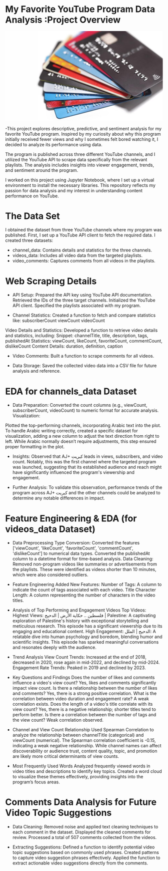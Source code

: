    #  My Favorite YouTube Program Data Analysis  :Project Overview
   ![credit card Image](https://github.com/germeengehad/Predicting-credit-card-fraud/blob/main/credit_cards.jpeg-1-900x510.jpg)
   

-This project explores descriptive, predictive, and sentiment analysis for my favorite YouTube program. Inspired by my curiosity about why this program initially received fewer views and why I sometimes felt bored watching it, I decided to analyze its performance using data.

The program is published across three different YouTube channels, and I utilized the YouTube API to scrape data specifically from the relevant playlists. The analysis includes insights into viewer engagement, trends, and sentiment around the program.

I worked on this project using Jupyter Notebook, where I set up a virtual environment to install the necessary libraries. This repository reflects my passion for data analysis and my interest in understanding content performance on YouTube. 
  
# The Data Set
I obtained the dataset from three YouTube channels where my program was published. First, I set up a YouTube API client to fetch the required data. I created three datasets:

- channel_data: Contains details and statistics for the three channels.
- videos_data: Includes all video data from the targeted playlists.
- video_comments: Captures comments from all videos in the playlists.


# Web Scraping Details
- API Setup:
Prepared the API key using YouTube API documentation.
Retrieved the IDs of the three target channels.
Initialized the YouTube API client.
Specified the playlists associated with my program.

- Channel Statistics:
Created a function to fetch and compare statistics like:
subscriberCount
viewCount
videoCount

Video Details and Statistics:
Developed a function to retrieve video details and statistics, including:
Snippet: channelTitle, title, description, tags, publishedAt
Statistics: viewCount, likeCount, favoriteCount, commentCount, dislikeCount
Content Details: duration, definition, caption

- Video Comments:
Built a function to scrape comments for all videos.

- Data Storage:
Saved the collected video data into a CSV file for future analysis and reference.


# EDA for channels_data Dataset
- Data Preparation:
Converted the count columns (e.g., viewCount, subscriberCount, videoCount) to numeric format for accurate analysis.
Visualization:

Plotted the top-performing channels, incorporating Arabic text into the plot.
To handle Arabic writing correctly, created a specific dataset for visualization, adding a new column to adjust the text direction from right to left. While Arabic normally doesn’t require adjustments, this step ensured proper formatting in the plot.

- Insights:
Observed that AJ+ كبريت leads in views, subscribers, and video count.
Notably, this was the first channel where the targeted program was launched, suggesting that its established audience and reach might have significantly influenced the program's viewership and engagement.

- Further Analysis:
To validate this observation, performance trends of the program across AJ+ كبريت and the other channels could be analyzed to determine any notable differences in impact.

# Feature Engineering & EDA (for videos_data Dataset)

- Data Preprocessing
Type Conversion:
Converted the features ['viewCount', 'likeCount', 'favoriteCount', 'commentCount', 'dislikeCount'] to numerical data types.
Converted the publishedAt column to a datetime format for time-based analysis.
Data Cleaning:
Removed non-program videos like summaries or advertisements from the playlists. These were identified as videos shorter than 10 minutes, which were also considered outliers.

- Feature Engineering
Added New Features:
Number of Tags: A column to indicate the count of tags associated with each video.
Title Character Length: A column representing the number of characters in the video titles.

-  Analysis of Top Performing and Engagement Videos
Top Videos:
Highest Views: فلسطين .. حكاية الأرض | الدحيح | Palestine:
A captivating exploration of Palestine's history with exceptional storytelling and meticulous research. This episode has a significant viewership due to its engaging and educational content.
High Engagement: الدحيح | الملل:
A relatable dive into human psychology and boredom, blending humor and scientific insights. This episode has sparked meaningful conversations and resonates deeply with the audience.

- Trend Analysis
View Count Trends:
Increased at the end of 2018, decreased in 2020, rose again in mid-2022, and declined by mid-2024.
Engagement Rate Trends:
Peaked in 2019 and declined by 2023.

- Key Questions and Findings
Does the number of likes and comments influence a video's view count?
Yes, likes and comments significantly impact view count.
Is there a relationship between the number of likes and comments?
Yes, there is a strong positive correlation.
What is the correlation between video duration and engagement rate?
A weak correlation exists.
Does the length of a video's title correlate with its view count?
Yes, there is a negative relationship; shorter titles tend to perform better.
Is there a correlation between the number of tags and the view count?
Weak correlation observed.

-  Channel and View Count Relationship
Used Spearman Correlation to analyze the relationship between channelTitle (categorical) and viewCount (numerical).
The Spearman correlation coefficient is -0.15, indicating a weak negative relationship.
While channel names can affect discoverability or audience trust, content quality, topic, and promotion are likely more critical determinants of view counts.

-  Most Frequently Used Words
Analyzed frequently viewed words in video titles and descriptions to identify key topics.
Created a word cloud to visualize these themes effectively, providing insights into the program’s focus areas.


# Comments Data Analysis for Future Video Topic Suggestions

- Data Cleaning:
Removed noise and applied text cleaning techniques to each comment in the dataset.
Displayed the cleaned comments for review.
Processed a total of 507 comments collected from the videos.

- Extracting Suggestions:
Defined a function to identify potential video topic suggestions based on commonly used phrases.
Created patterns to capture video suggestion phrases effectively.
Applied the function to extract actionable video suggestions directly from the comments.

